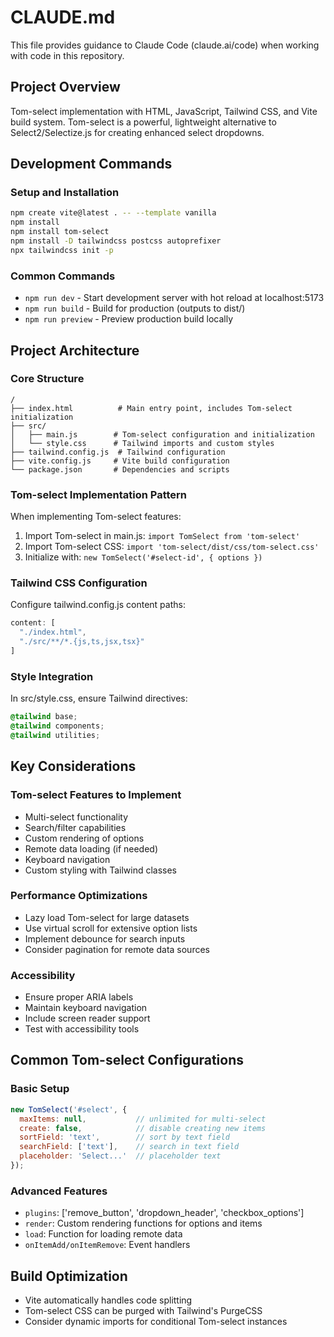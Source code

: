 # CLAUDE.md

This file provides guidance to Claude Code (claude.ai/code) when working with code in this repository.

## Project Overview
Tom-select implementation with HTML, JavaScript, Tailwind CSS, and Vite build system. Tom-select is a powerful, lightweight alternative to Select2/Selectize.js for creating enhanced select dropdowns.

## Development Commands

### Setup and Installation
```bash
npm create vite@latest . -- --template vanilla
npm install
npm install tom-select
npm install -D tailwindcss postcss autoprefixer
npx tailwindcss init -p
```

### Common Commands
- `npm run dev` - Start development server with hot reload at localhost:5173
- `npm run build` - Build for production (outputs to dist/)
- `npm run preview` - Preview production build locally

## Project Architecture

### Core Structure
```
/
├── index.html          # Main entry point, includes Tom-select initialization
├── src/
│   ├── main.js        # Tom-select configuration and initialization
│   └── style.css      # Tailwind imports and custom styles
├── tailwind.config.js  # Tailwind configuration
├── vite.config.js     # Vite build configuration
└── package.json       # Dependencies and scripts
```

### Tom-select Implementation Pattern
When implementing Tom-select features:
1. Import Tom-select in main.js: `import TomSelect from 'tom-select'`
2. Import Tom-select CSS: `import 'tom-select/dist/css/tom-select.css'`
3. Initialize with: `new TomSelect('#select-id', { options })`

### Tailwind CSS Configuration
Configure tailwind.config.js content paths:
```javascript
content: [
  "./index.html",
  "./src/**/*.{js,ts,jsx,tsx}"
]
```

### Style Integration
In src/style.css, ensure Tailwind directives:
```css
@tailwind base;
@tailwind components;
@tailwind utilities;
```

## Key Considerations

### Tom-select Features to Implement
- Multi-select functionality
- Search/filter capabilities  
- Custom rendering of options
- Remote data loading (if needed)
- Keyboard navigation
- Custom styling with Tailwind classes

### Performance Optimizations
- Lazy load Tom-select for large datasets
- Use virtual scroll for extensive option lists
- Implement debounce for search inputs
- Consider pagination for remote data sources

### Accessibility
- Ensure proper ARIA labels
- Maintain keyboard navigation
- Include screen reader support
- Test with accessibility tools

## Common Tom-select Configurations

### Basic Setup
```javascript
new TomSelect('#select', {
  maxItems: null,           // unlimited for multi-select
  create: false,            // disable creating new items
  sortField: 'text',        // sort by text field
  searchField: ['text'],    // search in text field
  placeholder: 'Select...'  // placeholder text
});
```

### Advanced Features
- `plugins`: ['remove_button', 'dropdown_header', 'checkbox_options']
- `render`: Custom rendering functions for options and items
- `load`: Function for loading remote data
- `onItemAdd/onItemRemove`: Event handlers

## Build Optimization
- Vite automatically handles code splitting
- Tom-select CSS can be purged with Tailwind's PurgeCSS
- Consider dynamic imports for conditional Tom-select instances